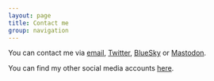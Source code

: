 ```yaml
---
layout: page
title: Contact me
group: navigation
---
```


You can contact me via [<i class="fa fa-envelope"></i> email](mailto:websitecontact@adrianbanks.co.uk), [<i class="fa fa-brands fa-twitter"></i> Twitter](https://twitter.com/adrianbanks), [BlueSky](https://bsky.app/profile/adrianbanks.bsky.social) or [<i class="fa fa-brands fa-mastodon"></i> Mastodon](https://mastodon.social/@adrianbanks).

You can find my other social media accounts [here](https://adrianbanks.bio.link).
